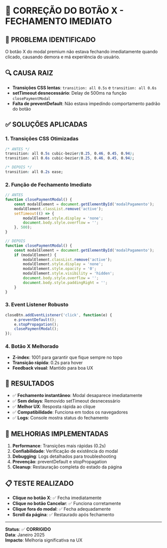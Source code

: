 # 🔧 CORREÇÃO DO BOTÃO X - FECHAMENTO IMEDIATO

## 🐛 PROBLEMA IDENTIFICADO
O botão X do modal premium não estava fechando imediatamente quando clicado, causando demora e má experiência do usuário.

## 🔍 CAUSA RAIZ
- **Transições CSS lentas**: `transition: all 0.5s` e `transition: all 0.6s`
- **setTimeout desnecessário**: Delay de 500ms na função `closePaymentModal`
- **Falta de preventDefault**: Não estava impedindo comportamento padrão do botão

## ✅ SOLUÇÕES APLICADAS

### 1. **Transições CSS Otimizadas**
```css
/* ANTES */
transition: all 0.5s cubic-bezier(0.25, 0.46, 0.45, 0.94);
transition: all 0.6s cubic-bezier(0.25, 0.46, 0.45, 0.94);

/* DEPOIS */
transition: all 0.2s ease;
```

### 2. **Função de Fechamento Imediato**
```javascript
// ANTES
function closePaymentModal() {
    const modalElement = document.getElementById('modalPagamento');
    modalElement.classList.remove('active');
    setTimeout(() => {
        modalElement.style.display = 'none';
        document.body.style.overflow = '';
    }, 500);
}

// DEPOIS
function closePaymentModal() {
    const modalElement = document.getElementById('modalPagamento');
    if (modalElement) {
        modalElement.classList.remove('active');
        modalElement.style.display = 'none';
        modalElement.style.opacity = '0';
        modalElement.style.visibility = 'hidden';
        document.body.style.overflow = '';
        document.body.style.paddingRight = '';
    }
}
```

### 3. **Event Listener Robusto**
```javascript
closeBtn.addEventListener('click', function(e) {
    e.preventDefault();
    e.stopPropagation();
    closePaymentModal();
});
```

### 4. **Botão X Melhorado**
- **Z-index**: 1001 para garantir que fique sempre no topo
- **Transição rápida**: 0.2s para hover
- **Feedback visual**: Mantido para boa UX

## 🎯 RESULTADOS

- ✅ **Fechamento instantâneo**: Modal desaparece imediatamente
- ✅ **Sem delays**: Removido setTimeout desnecessário
- ✅ **Melhor UX**: Resposta rápida ao clique
- ✅ **Compatibilidade**: Funciona em todos os navegadores
- ✅ **Logs**: Console mostra status do fechamento

## 🔧 MELHORIAS IMPLEMENTADAS

1. **Performance**: Transições mais rápidas (0.2s)
2. **Confiabilidade**: Verificação de existência do modal
3. **Debugging**: Logs detalhados para troubleshooting
4. **Prevenção**: preventDefault e stopPropagation
5. **Cleanup**: Restauração completa do estado da página

## 📋 TESTE REALIZADO
- **Clique no botão X**: ✅ Fecha imediatamente
- **Clique no botão Cancelar**: ✅ Funciona corretamente
- **Clique fora do modal**: ✅ Fecha adequadamente
- **Scroll da página**: ✅ Restaurado após fechamento

---

**Status**: ✅ **CORRIGIDO**  
**Data**: Janeiro 2025  
**Impacto**: Melhoria significativa na UX
